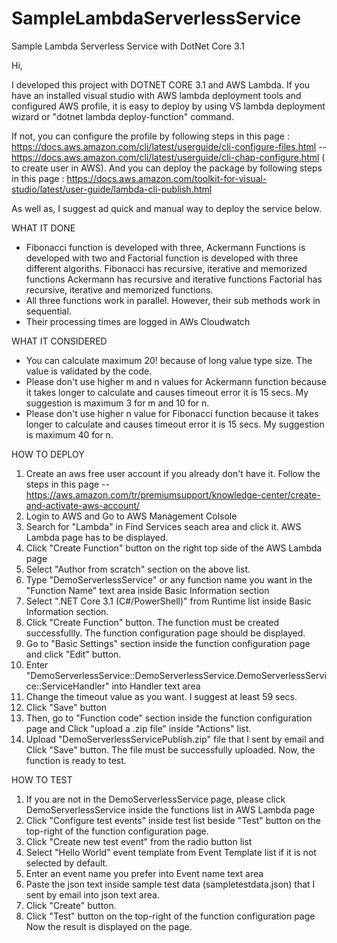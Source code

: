# SampleLambdaServerlessService
Sample Lambda Serverless Service with DotNet Core 3.1

Hi,

I developed this project with DOTNET CORE 3.1 and AWS Lambda. 
If you have an installed visual studio with AWS lambda deployment tools and configured AWS profile, it is easy to deploy by using VS lambda deployment wizard or "dotnet lambda deploy-function" command. 

If not, you can configure the profile by following steps in this page : 
https://docs.aws.amazon.com/cli/latest/userguide/cli-configure-files.html -- https://docs.aws.amazon.com/cli/latest/userguide/cli-chap-configure.html ( to create user in AWS). 
And you can deploy the package by following steps in this page : 
https://docs.aws.amazon.com/toolkit-for-visual-studio/latest/user-guide/lambda-cli-publish.html

As well as, I suggest ad quick and manual way to deploy the service below. 

WHAT IT DONE

* Fibonacci function is developed with three, Ackermann Functions is developed with two and Factorial function is developed with three different algoriths.
  Fibonacci has recursive, iterative and memorized functions
  Ackermann has recursive and iterative functions
  Factorial has recursive, iterative and memorized functions.
* All three functions work in parallel. However, their sub methods work in sequential.
* Their processing times are logged in AWs Cloudwatch 

WHAT IT CONSIDERED
* You can calculate maximum 20! because of long value type size. The value is validated by the code.
* Please don't use higher m and n values for Ackermann function because it takes longer to calculate and causes timeout error it is 15 secs. My suggestion is maximum 3 for m  and 10 for n.
* Please don't use higher n value for Fibonacci function because it takes longer to calculate and causes timeout error it is 15 secs. My suggestion is maximum 40 for n.

HOW TO DEPLOY

1. Create an aws free user account if you already don't have it. Follow the steps in this page -- https://aws.amazon.com/tr/premiumsupport/knowledge-center/create-and-activate-aws-account/
2. Login to AWS and Go to AWS Management Colsole
3. Search for "Lambda" in Find Services seach area and click it. AWS Lambda page has to be displayed. 
4. Click "Create Function" button on the right top side of the AWS Lambda page
5. Select "Author from scratch" section on the above list.
6. Type "DemoServerlessService" or any function name you want in the "Function Name" text area inside Basic Information section
7. Select ".NET Core 3.1 (C#/PowerShell)" from Runtime list inside Basic Information section.
8. Click "Create Function" button. The function must be created successfullly. The function configuration page should be displayed.
9. Go to "Basic Settings" section inside the function configuration page and click "Edit" button.
10. Enter "DemoServerlessService::DemoServerlessService.DemoServerlessService::ServiceHandler" into Handler text area 
11. Change the timeout value as you want. I suggest at least 59 secs.
12. Click "Save" button
13. Then, go to "Function code" section inside the function configuration page and Click "upload a .zip file" inside "Actions" list.
14. Upload "DemoServerlessServicePublish.zip" file that I sent by email and Click "Save" button. The file must be successfully uploaded.
Now, the function is ready to test.



HOW TO TEST 

1. If you are not in the DemoServerlessService page, please click DemoServerlessService inside the functions list in AWS Lambda page
2. Click "Configure test events" inside test list beside "Test" button on the top-right of the function configuration page.
3. Click "Create new test event" from the radio button list
4. Select "Hello World" event template from Event Template list if it is not selected by default.
5. Enter an event name you prefer into Event name text area
6. Paste the json text inside sample test data (sampletestdata.json) that I sent by email into json text area.
7. Click "Create" button.
8. Click "Test" button on the top-right of the function configuration page
 Now the result is displayed on the page.
